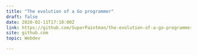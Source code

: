 ```yaml
---
title: "The evolution of a Go programmer"
draft: false
date: 2020-02-11T17:10:00Z
link: https://github.com/SuperPaintman/the-evolution-of-a-go-programmer?utm_medium=RSS&utm_source=hune
site: github.com
topic: Webdev  

---
```

